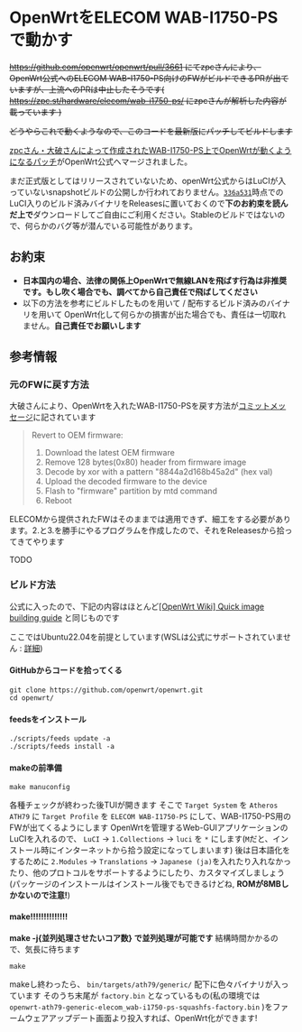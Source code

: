 # OpenWrtをELECOM WAB-I1750-PSで動かす
~~https://github.com/openwrt/openwrt/pull/3661 にてzpcさんにより、OpenWrt公式へのELECOM WAB-I1750-PS向けのFWがビルドできるPRが出ていますが、上流へのPRは中止したそうです( https://zpc.st/hardware/elecom/wab-i1750-ps/ にzpcさんが解析した内容が載っています )~~

~~どうやらこれで動くようなので、このコードを最新版にパッチしてビルドします~~


[zpcさん・大破さんによって作成されたWAB-I1750-PS上でOpenWrtが動くようになるパッチ](https://github.com/openwrt/openwrt/pull/14706)がOpenWrt公式へマージされました。

まだ正式版としてはリリースされていないため、openWrt公式からはLuCIが入っていないsnapshotビルドの公開しか行われておりません。[`336a531`](https://github.com/openwrt/openwrt/commit/336a531c15e7fa5f8a42a7b9f2662c249aafce89)時点でのLuCI入りのビルド済みバイナリをReleasesに置いておくので**下のお約束を読んだ上で**ダウンロードしてご自由にご利用ください。Stableのビルドではないので、何らかのバグ等が潜んでいる可能性があります。


## お約束

- **日本国内の場合、法律の関係上OpenWrtで無線LANを飛ばす行為は非推奨です。もし吹く場合でも、調べてから自己責任で飛ばしてください**
- 以下の方法を参考にビルドしたものを用いて / 配布するビルド済みのバイナリを用いて OpenWrt化して何らかの損害が出た場合でも、責任は一切取れません。**自己責任でお願いします**

## 参考情報

### 元のFWに戻す方法

大破さんにより、OpenWrtを入れたWAB-I1750-PSを戻す方法が[コミットメッセージ](https://github.com/openwrt/openwrt/commit/b18edb1bfa34420fde1404d9d1e619c889557154)に記されています

> Revert to OEM firmware:
> 
> 1. Download the latest OEM firmware
> 2. Remove 128 bytes(0x80) header from firmware image
> 3. Decode by xor with a pattern "8844a2d168b45a2d" (hex val)
> 4. Upload the decoded firmware to the device
> 5. Flash to "firmware" partition by mtd command
> 6. Reboot

ELECOMから提供されたFWはそのままでは適用できず、細工をする必要があります。2.と3.を勝手にやるプログラムを作成したので、それをReleasesから拾ってきてやります

TODO

### ビルド方法
公式に入ったので、下記の内容はほとんど[[OpenWrt Wiki] Quick image building guide](https://openwrt.org/docs/guide-developer/toolchain/beginners-build-guide) と同じものです

ここではUbuntu22.04を前提としています(WSLは公式にサポートされていません : [詳細](https://openwrt.org/docs/guide-developer/toolchain/wsl))

#### GitHubからコードを拾ってくる
```
git clone https://github.com/openwrt/openwrt.git
cd openwrt/
```

#### feedsをインストール
```
./scripts/feeds update -a
./scripts/feeds install -a
```

#### makeの前準備
```
make manuconfig
```

各種チェックが終わった後TUIが開きます
そこで `Target System` を `Atheros ATH79` に `Target Profile` を `ELECOM WAB-I1750-PS` にして、WAB-I1750-PS用のFWが出てくるようにします
OpenWrtを管理するWeb-GUIアプリケーションのLuCIを入れるので、 `LuCI` → `1.Collections` → `luci` を `*` にします(`M`だと、インストール時にインターネットから拾う設定になってしまいます)
後は日本語化をするために `2.Modules` → `Translations` → `Japanese (ja)`を入れたり入れなかったり、他のプロトコルをサポートするようにしたり、カスタマイズしましょう(パッケージのインストールはインストール後でもできるけどね, **ROMが8MBしかないので注意!**)

#### make!!!!!!!!!!!!!!
**make -j{並列処理させたいコア数} で並列処理が可能です**
結構時間かかるので、気長に待ちます
```
make
```

makeし終わったら、 `bin/targets/ath79/generic/` 配下に色々バイナリが入っています
そのうち末尾が `factory.bin` となっているもの(私の環境では `openwrt-ath79-generic-elecom_wab-i1750-ps-squashfs-factory.bin` )をファームウェアアップデート画面より投入すれば、OpenWrt化ができます!

